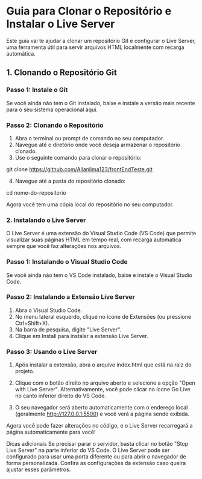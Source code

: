 # Guia para Clonar o Repositório e Instalar o Live Server
Este guia vai te ajudar a clonar um repositório Git e configurar o Live Server, uma ferramenta útil para servir arquivos HTML localmente com recarga automática.

## 1. Clonando o Repositório Git
### Passo 1: Instale o Git
Se você ainda não tem o Git instalado, baixe e instale a versão mais recente para o seu sistema operacional aqui.

### Passo 2: Clonando o Repositório
1. Abra o terminal ou prompt de comando no seu computador.
2. Navegue até o diretório onde você deseja armazenar o repositório clonado.
3. Use o seguinte comando para clonar o repositório:

  git clone https://github.com/Allanlima123/frontEndTeste.git

4. Navegue até a pasta do repositório clonado:

cd nome-do-repositorio

Agora você tem uma cópia local do repositório no seu computador.

### 2. Instalando o Live Server
O Live Server é uma extensão do Visual Studio Code (VS Code) que permite visualizar suas páginas HTML em tempo real, com recarga automática sempre que você faz alterações nos arquivos.

### Passo 1: Instalando o Visual Studio Code
Se você ainda não tem o VS Code instalado, baixe e instale o Visual Studio Code.

### Passo 2: Instalando a Extensão Live Server
1. Abra o Visual Studio Code.
2. No menu lateral esquerdo, clique no ícone de Extensões (ou pressione Ctrl+Shift+X).
3. Na barra de pesquisa, digite "Live Server".
3. Clique em Install para instalar a extensão Live Server.
### Passo 3: Usando o Live Server
1. Após instalar a extensão, abra o arquivo index.html que está na raiz do projeto.

2. Clique com o botão direito no arquivo aberto e selecione a opção "Open with Live Server".
Alternativamente, você pode clicar no ícone Go Live no canto inferior direito do VS Code.

3. O seu navegador será aberto automaticamente com o endereço local (geralmente http://127.0.0.1:5500) e você verá a página sendo exibida.

Agora você pode fazer alterações no código, e o Live Server recarregará a página automaticamente para você!

Dicas adicionais
Se precisar parar o servidor, basta clicar no botão "Stop Live Server" na parte inferior do VS Code.
O Live Server pode ser configurado para usar uma porta diferente ou para abrir o navegador de forma personalizada. Confira as configurações da extensão caso queira ajustar esses parâmetros.

